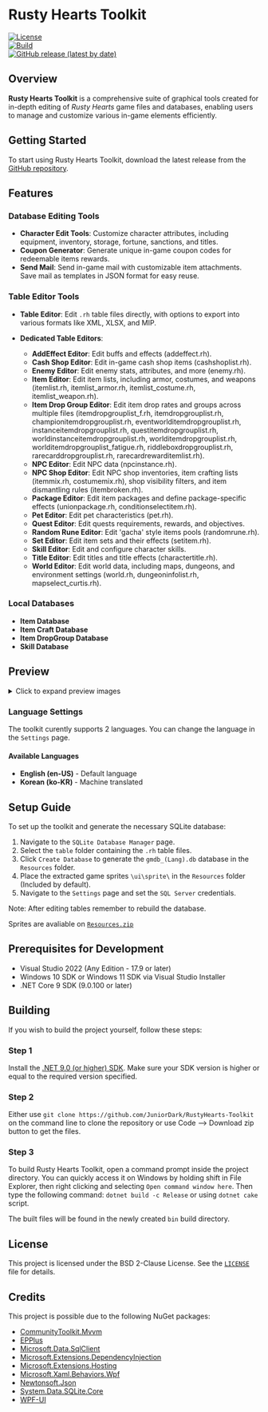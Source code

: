 # Rusty Hearts Toolkit

[![License](https://img.shields.io/github/license/JuniorDark/RustyHearts-Toolkit?color=green)](LICENSE)  
[![Build](https://github.com/JuniorDark/RustyHearts-Toolkit/actions/workflows/build.yml/badge.svg)](https://github.com/JuniorDark/RustyHearts-Toolkit/actions/workflows/build.yml)  
[![GitHub release (latest by date)](https://img.shields.io/github/v/release/JuniorDark/RustyHearts-Toolkit)](https://github.com/JuniorDark/RustyHearts-Toolkit/releases/latest)

## Overview

**Rusty Hearts Toolkit** is a comprehensive suite of graphical tools created for in-depth editing of *Rusty Hearts* game files and databases, enabling users to manage and customize various in-game elements efficiently.

## Getting Started

To start using Rusty Hearts Toolkit, download the latest release from the [GitHub repository](https://github.com/JuniorDark/RustyHearts-Toolkit/releases/latest).

## Features

### Database Editing Tools
- **Character Edit Tools**: Customize character attributes, including equipment, inventory, storage, fortune, sanctions, and titles.
- **Coupon Generator**: Generate unique in-game coupon codes for redeemable items rewards.
- **Send Mail**: Send in-game mail with customizable item attachments. Save mail as templates in JSON format for easy reuse.

### Table Editor Tools
- **Table Editor**: Edit `.rh` table files directly, with options to export into various formats like XML, XLSX, and MIP.
  
- **Dedicated Table Editors**:
  - **AddEffect Editor**: Edit buffs and effects (addeffect.rh).
  - **Cash Shop Editor**: Edit in-game cash shop items (cashshoplist.rh).
  - **Enemy Editor**: Edit enemy stats, attributes, and more (enemy.rh).
  - **Item Editor**: Edit item lists, including armor, costumes, and weapons (itemlist.rh, itemlist_armor.rh, itemlist_costume.rh, itemlist_weapon.rh).
  - **Item Drop Group Editor**: Edit item drop rates and groups across multiple files (itemdropgrouplist_f.rh, itemdropgrouplist.rh, championitemdropgrouplist.rh, eventworlditemdropgrouplist.rh, instanceitemdropgrouplist.rh, questitemdropgrouplist.rh, worldinstanceitemdropgrouplist.rh, worlditemdropgrouplist.rh, worlditemdropgrouplist_fatigue.rh, riddleboxdropgrouplist.rh, rarecarddropgrouplist.rh, rarecardrewarditemlist.rh).
  - **NPC Editor**: Edit NPC data (npcinstance.rh).
  - **NPC Shop Editor**: Edit NPC shop inventories, item crafting lists (itemmix.rh, costumemix.rh), shop visibility filters, and item dismantling rules (itembroken.rh).
  - **Package Editor**: Edit item packages and define package-specific effects (unionpackage.rh, conditionselectitem.rh).
  - **Pet Editor**: Edit pet characteristics (pet.rh).
  - **Quest Editor**: Edit quests requirements, rewards, and objectives.
  - **Random Rune Editor**: Edit 'gacha' style items pools (randomrune.rh).
  - **Set Editor**: Edit item sets and their effects (setitem.rh).
  - **Skill Editor**: Edit and configure character skills.
  - **Title Editor**: Edit titles and title effects (charactertitle.rh).
  - **World Editor**: Edit world data, including maps, dungeons, and environment settings (world.rh, dungeoninfolist.rh, mapselect_curtis.rh).

### Local Databases
- **Item Database** 
- **Item Craft Database**
- **Item DropGroup Database**
- **Skill Database** 

## Preview

<details>
  <summary>Click to expand preview images</summary>
  
  ![image](preview/preview02.png)
  ![image](preview/preview03.png)
  ![image](preview/preview04.png)
  ![image](preview/preview05.png)
  ![image](preview/preview06.png)
  ![image](preview/preview07.png)
  ![image](preview/preview08.png)
  ![image](preview/preview09.png)
  ![image](preview/preview10.png)
  ![image](preview/preview11.png)
  ![image](preview/preview12.png)
  
</details>

### Language Settings

The toolkit curently supports 2 languages. You can change the language in the `Settings` page.

#### Available Languages
- **English (en-US)** - Default language
- **Korean (ko-KR)** - Machine translated

## Setup Guide

To set up the toolkit and generate the necessary SQLite database:

1. Navigate to the `SQLite Database Manager` page.
2. Select the `table` folder containing the `.rh` table files.
3. Click `Create Database` to generate the `gmdb_(Lang).db` database in the `Resources` folder.
4. Place the extracted game sprites `\ui\sprite\` in the `Resources` folder (Included by default).
5. Navigate to the `Settings` page and set the `SQL Server` credentials.

Note: After editing tables remember to rebuild the database.

Sprites are avaliable on [`Resources.zip`](Resources.zip)

## Prerequisites for Development
* Visual Studio 2022 (Any Edition - 17.9 or later)
* Windows 10 SDK or Windows 11 SDK via Visual Studio Installer
* .NET Core 9 SDK (9.0.100 or later)

## Building

If you wish to build the project yourself, follow these steps:

### Step 1

Install the [.NET 9.0 (or higher) SDK](https://dotnet.microsoft.com/download/dotnet/9.0).
Make sure your SDK version is higher or equal to the required version specified. 

### Step 2

Either use `git clone https://github.com/JuniorDark/RustyHearts-Toolkit` on the command line to clone the repository or use Code --> Download zip button to get the files.

### Step 3

To build Rusty Hearts Toolkit, open a command prompt inside the project directory.
You can quickly access it on Windows by holding shift in File Explorer, then right clicking and selecting `Open command window here`.
Then type the following command: `dotnet build -c Release` or using `dotnet cake` script.
 
The built files will be found in the newly created `bin` build directory.

## License

This project is licensed under the BSD 2-Clause License. See the [`LICENSE`](LICENSE.txt) file for details.

## Credits

This project is possible due to the following NuGet packages:

- [CommunityToolkit.Mvvm](https://www.nuget.org/packages/CommunityToolkit.Mvvm)
- [EPPlus](https://www.nuget.org/packages/EPPlus)
- [Microsoft.Data.SqlClient](https://www.nuget.org/packages/Microsoft.Data.SqlClient)
- [Microsoft.Extensions.DependencyInjection](https://www.nuget.org/packages/Microsoft.Extensions.DependencyInjection)
- [Microsoft.Extensions.Hosting](https://www.nuget.org/packages/Microsoft.Extensions.Hosting)
- [Microsoft.Xaml.Behaviors.Wpf](https://www.nuget.org/packages/Microsoft.Xaml.Behaviors.Wpf)
- [Newtonsoft.Json](https://www.nuget.org/packages/Newtonsoft.Json)
- [System.Data.SQLite.Core](https://www.nuget.org/packages/System.Data.SQLite.Core)
- [WPF-UI](https://www.nuget.org/packages/WPF-UI/)